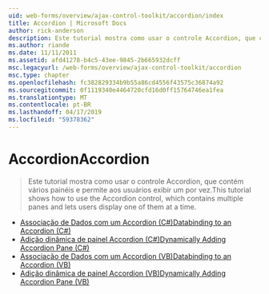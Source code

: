 ```yaml
---
uid: web-forms/overview/ajax-control-toolkit/accordion/index
title: Accordion | Microsoft Docs
author: rick-anderson
description: Este tutorial mostra como usar o controle Accordion, que contém vários painéis e permite aos usuários exibir um por vez.
ms.author: riande
ms.date: 11/11/2011
ms.assetid: afd41278-b4c5-43ee-9845-2b665932dcff
msc.legacyurl: /web-forms/overview/ajax-control-toolkit/accordion
msc.type: chapter
ms.openlocfilehash: fc382829334b9b55a86cd4556f43575c36874a92
ms.sourcegitcommit: 0f1119340e4464720cfd16d0ff15764746ea1fea
ms.translationtype: MT
ms.contentlocale: pt-BR
ms.lasthandoff: 04/17/2019
ms.locfileid: "59378362"
---
```

# <a name="accordion"></a><span data-ttu-id="f738d-103">Accordion</span><span class="sxs-lookup"><span data-stu-id="f738d-103">Accordion</span></span>

> <span data-ttu-id="f738d-104">Este tutorial mostra como usar o controle Accordion, que contém vários painéis e permite aos usuários exibir um por vez.</span><span class="sxs-lookup"><span data-stu-id="f738d-104">This tutorial shows how to use the Accordion control, which contains multiple panes and lets users display one of them at a time.</span></span>


- [<span data-ttu-id="f738d-105">Associação de Dados com um Accordion (C#)</span><span class="sxs-lookup"><span data-stu-id="f738d-105">Databinding to an Accordion (C#)</span></span>](databinding-to-an-accordion-cs.md)
- [<span data-ttu-id="f738d-106">Adição dinâmica de painel Accordion (C#)</span><span class="sxs-lookup"><span data-stu-id="f738d-106">Dynamically Adding Accordion Pane (C#)</span></span>](dynamically-adding-an-accordion-pane-cs.md)
- [<span data-ttu-id="f738d-107">Associação de Dados com um Accordion (VB)</span><span class="sxs-lookup"><span data-stu-id="f738d-107">Databinding to an Accordion (VB)</span></span>](databinding-to-an-accordion-vb.md)
- [<span data-ttu-id="f738d-108">Adição dinâmica de painel Accordion (VB)</span><span class="sxs-lookup"><span data-stu-id="f738d-108">Dynamically Adding Accordion Pane (VB)</span></span>](dynamically-adding-an-accordion-pane-vb.md)
